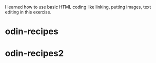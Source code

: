 I learned how to use basic HTML coding like linking, putting images, text editing in this exercise.
# odin-recipes
# odin-recipes2
